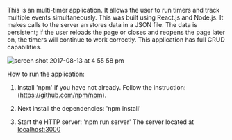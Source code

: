 This is an multi-timer application. It allows the user to run timers and track multiple events simultaneously. This was built using React.js and Node.js. It makes calls to the server an stores data in a JSON file. The data is persistent; if the user reloads the page or closes and reopens the page later on, the timers will continue to work correctly. This application has full CRUD capabilities.

![screen shot 2017-08-13 at 4 55 58 pm](https://user-images.githubusercontent.com/19808088/29253654-c06374ec-8048-11e7-8de6-f2500efb1782.png)

How to run the application:

1. Install 'npm' if you  have not already.
Follow the instruction: (https://github.com/npm/npm).

2. Next install the dependencies: 'npm install'

3. Start the HTTP server: 'npm run server'
The server located at [localhost:3000](localhost:3000)
